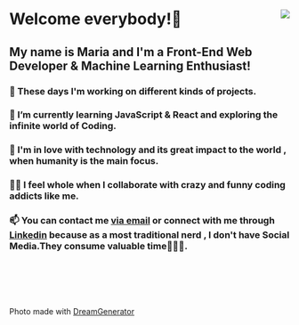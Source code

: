<!DOCTYPE html>
<html lang="en">
  <head>
    <meta charset="UTF-8" />
    <meta name="viewport" content="width=device-width, initial-scale=1.0" />
   
    
  </head>
  <body>
    <div class="container" >
      <img align="right" src="https://lh3.googleusercontent.com/IkMIeoCZ0Rx4NnToHeNY0N1eZMpjzvy-LEGNrWacviOTBK8G5XmRW_o7mKVPfG0GVvZGFbpxnkLpZhULsshDpQ2BZOIyWZGwUz_KMIp3j1Sc1cA3LyoRwAKhlZQEYDXDP_ck6QDqTylB3P1-o6CVNrV8fxdJOkR-V8rWWDAJtArmLKRsKSmpkeXxBU8pivX4R-PskWsZ5sCn1Ii5l51rug21HIJLAP_U0XFVKLDeYUqipWTJ0beGpdnbRVHHtoiXmmXJrr8uAclJfWXQFnf9L04DTy6X0i6ogU2NO2BMu8ooy9oEj4WKSsVh8C6m5EUIrwh4dIF6mE6BN30AQXYZ7Ij4h-ueC08Mtk1pZbC1-wjvqEmD1Oqi0bzUCvmbri4O3Qh8l_j8WTFaySnjklixw83H0bQrsx-EhiOv4q4mVc0D4AtYvEHLczr5UvZLZ4-pIYDlzxqN4yY2fGVzBjRDrdPZTBKi57YLcFxLzco8BLNve0aL-4CcchsqZlLCmJujApDlZlTaArCpkfvqOa0Vb-9JVazG2a8v_7VGl1N808b6GYXd1zP_pORd2eVihj6JXTI4XZJA9m4QeWgttTdTD1Ujq6lzsgpUdvr1jt_VMgF7z2VrgfN3JnJ8hV4U9PGFT72yqaWNo4mBafIz_zLvSatXqZlBiHP0Qzla7IIW5s--1fTcyFS6BTmKM7zAAYgGr3nw6K_ZZO7z3YY0aMlEHDw=w535-h747-no?authuser=0">
      <h1> Welcome everybody!🤩</h1>
      <h2>My name is Maria and I'm a Front-End Web Developer & Machine Learning Enthusiast!</h2>
      <h3>🔭 These days I'm working on different kinds of projects.</h3>
      <h3>
        🌱 I’m currently learning JavaScript & React and exploring the
        infinite world of Coding.
      </h3>
      <h3>
        💞 I'm in love with technology and its great impact to the world , when
        humanity is the main focus.
      </h3>
      <h3>
        👯‍♀️ I feel whole when I collaborate with crazy and funny coding addicts
        like me.
      </h3>
      <h3>
        📫 You can contact me
        <a href="mailto:mbarkouzou@gmail.com"> via email</a> or connect with me through <a href="https://www.linkedin.com/in/maria-barkouzou-b39810201/?originalSubdomain=gr" >Linkedin</a> because as a most
        traditional nerd , I don't have Social Media.They consume valuable
        time🙈🙉🙊.
      </h3> 
    </div>
    <br>
    <br>
    <br>
    <br>
    <p>Photo made with <a href="https://deepdreamgenerator.com"</a> DreamGenerator </p>
  </body>
</html>
